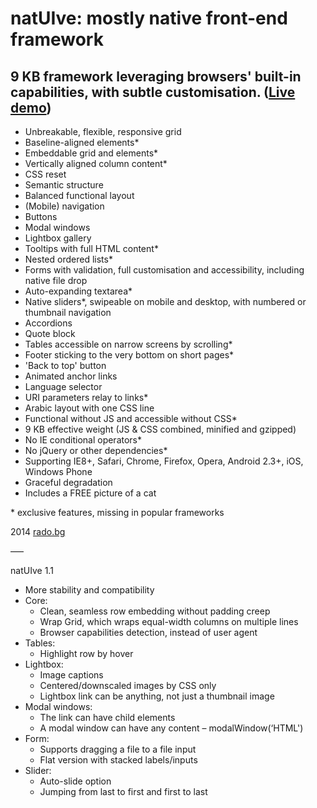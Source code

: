 natUIve: mostly native front-end framework
===

9 KB framework leveraging browsers' built-in capabilities, with subtle customisation. ([Live demo](http://radogado.github.io/natuive/))
---

- Unbreakable, flexible, responsive grid
- Baseline-aligned elements*
- Embeddable grid and elements*
- Vertically aligned column content*
- CSS reset
- Semantic structure
- Balanced functional layout
- (Mobile) navigation
- Buttons
- Modal windows
- Lightbox gallery
- Tooltips with full HTML content*
- Nested ordered lists*
- Forms with validation, full customisation and accessibility, including native file drop
- Auto-expanding textarea*
- Native sliders*, swipeable on mobile and desktop, with numbered or thumbnail navigation
- Accordions
- Quote block
- Tables accessible on narrow screens by scrolling*
- Footer sticking to the very bottom on short pages*
- 'Back to top' button
- Animated anchor links
- Language selector
- URI parameters relay to links*
- Arabic layout with one CSS line
- Functional without JS and accessible without CSS*
- 9 KB effective weight (JS & CSS combined, minified and gzipped)
- No IE conditional operators*
- No jQuery or other dependencies*
- Supporting IE8+, Safari, Chrome, Firefox, Opera, Android 2.3+, iOS, Windows Phone
- Graceful degradation
- Includes a FREE picture of a cat

\* exclusive features, missing in popular frameworks

2014 [rado.bg](http://rado.bg)

–––

natUIve 1.1

- More stability and compatibility
- Core:
	- Clean, seamless row embedding without padding creep
	- Wrap Grid, which wraps equal-width columns on multiple lines
	- Browser capabilities detection, instead of user agent
- Tables: 
	- Highlight row by hover
- Lightbox:
	- Image captions
	- Centered/downscaled images by CSS only
	- Lightbox link can be anything, not just a thumbnail image
- Modal windows: 
	- The link can have child elements
	- A modal window can have any content – modalWindow(‘HTML')
- Form:
	- Supports dragging a file to a file input
	- Flat version with stacked labels/inputs
- Slider:
	- Auto-slide option
	- Jumping from last to first and first to last

